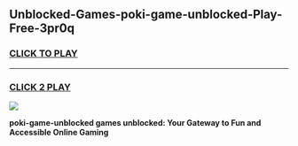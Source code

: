 
## Unblocked-Games-poki-game-unblocked-Play-Free-3pr0q
<h3>
<a href="https://premium76.site?title=poki-game-unblocked&ref=21A">CLICK TO PLAY</a></h3>
<hr>

<h3>
<a href="https://premium76.site?title=poki-game-unblocked&ref=21A">CLICK 2 PLAY</a>
  
</h3>

<a href="https://premium76.site?title=poki-game-unblocked&ref=21A"><img src="https://clearcache.store/games.png"></a>


**poki-game-unblocked games unblocked: Your Gateway to Fun and Accessible Online Gaming**
